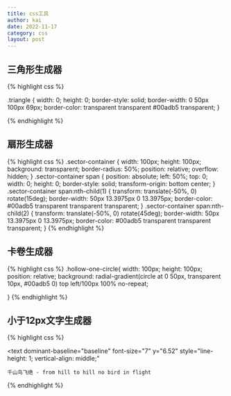 ```yaml
---
title: css工具
author: kai
date: 2022-11-17
category: css
layout: post
---
```


## 三角形生成器

{% highlight css %}

.triangle {
  width: 0;
  height: 0;
  border-style: solid;
  border-width: 0 50px 100px 69px;
  border-color: transparent transparent #00adb5 transparent;
}

{% endhighlight %}

## 扇形生成器

{% highlight css %}
.sector-container {
    width: 100px;
    height: 100px;
    background: transparent;
    border-radius: 50%;
    position: relative;
    overflow: hidden;
  }
  .sector-container span {
    position: absolute;
    left: 50%;
    top: 0;
    width: 0;
    height: 0;
    border-style: solid;
    transform-origin: bottom center;
  }
  .sector-container span:nth-child(1) {
    transform: translate(-50%, 0) rotate(15deg);
    border-width: 50px 13.3975px 0 13.3975px;
    border-color: #00adb5 transparent transparent transparent;
  }
  .sector-container span:nth-child(2) {
    transform: translate(-50%, 0) rotate(45deg);
    border-width: 50px 13.3975px 0 13.3975px;
    border-color: #00adb5 transparent transparent transparent;
  }
{% endhighlight %}

## 卡卷生成器

{% highlight css %}
.hollow-one-circle{
  width: 100px;
  height: 100px;
  position: relative;
  background: radial-gradient(circle at 0 50px, transparent 10px, #00adb5 0) top left/100px 100% no-repeat;
  
}
{% endhighlight %}

## 小于12px文字生成器

{% highlight css %}
<svg width="195.6162109375" height="8.52">

  <text
    dominant-baseline="baseline"
    font-size="7"
    y="6.52"
    style="line-height: 1; vertical-align: middle;"
  >
    千山鸟飞绝 - from hill to hill no bird in flight
  </text>
  
</svg>

{% endhighlight %}
